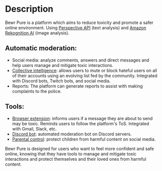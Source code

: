 # Description
Bewr Pure is a platform which aims to reduce toxicity and promote a safer online environment. Using [Perspective API](https://perspectiveapi.com/) (text analysis) and [Amazon Rekognition AI](https://docs.aws.amazon.com/rekognition/latest/dg/moderation.html#moderation-api) (image analysis).

## Automatic moderation:
* Social media: analyze comments, answers and direct messages and help users manage and mitigate toxic interactions.
* [Collective intelligence](https://placedelapaix.fr/): allows users to mute or block hateful users on all of their accounts using an evolving list fed by the community. Integrated with Discord bots, Twitch bots, and social media.
* Reports: The platform can generate reports to assist with making complaints to the police.

## Tools:
* [Browser extension](https://github.com/conversationai/perspective-viewership-extension): informs users if a message they are about to send may be toxic. Reminds users to follow the platform's ToS. Integrated with Gmail, Slack, etc. 
* [Discord bot](https://github.com/google/making_with_ml/tree/master/discord_moderator): automated moderation bot on Discord servers.
* [Parental control](https://www.bodyguard.ai/families): protect children from harmful content on social media.

Bewr Pure is designed for users who want to feel more confident and safe online, knowing that they have tools to manage and mitigate toxic interactions and protect themselves and their loved ones from harmful content.
